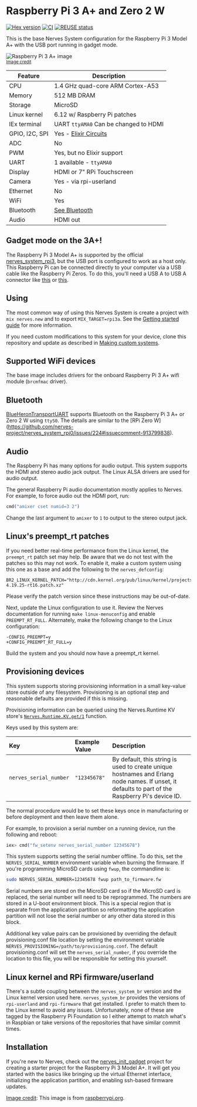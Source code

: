# Raspberry Pi 3 A+ and Zero 2 W

[![Hex version](https://img.shields.io/hexpm/v/nerves_system_rpi3a.svg "Hex version")](https://hex.pm/packages/nerves_system_rpi3a)
[![CI](https://github.com/nerves-project/nerves_system_rpi3a/actions/workflows/ci.yml/badge.svg)](https://github.com/nerves-project/nerves_system_rpi3a/actions/workflows/ci.yml)
[![REUSE status](https://api.reuse.software/badge/github.com/nerves-project/nerves_system_rpi3a)](https://api.reuse.software/info/github.com/nerves-project/nerves_system_rpi3a)

This is the base Nerves System configuration for the Raspberry Pi 3 Model A+
with the USB port running in gadget mode.

![Raspberry Pi 3 A+ image](assets/images/rpi_a_plus.png)
<br><sup>[Image credit](#rpi)</sup>

| Feature              | Description                     |
| -------------------- | ------------------------------- |
| CPU                  | 1.4 GHz quad-core ARM Cortex-A53|
| Memory               | 512 MB DRAM                     |
| Storage              | MicroSD                         |
| Linux kernel         | 6.12 w/ Raspberry Pi patches    |
| IEx terminal         | UART `ttyAMA0` Can be changed to HDMI |
| GPIO, I2C, SPI       | Yes - [Elixir Circuits](https://github.com/elixir-circuits) |
| ADC                  | No                              |
| PWM                  | Yes, but no Elixir support      |
| UART                 | 1 available - `ttyAMA0`         |
| Display              | HDMI or 7" RPi Touchscreen      |
| Camera               | Yes - via rpi-userland          |
| Ethernet             | No                              |
| WiFi                 | Yes                             |
| Bluetooth            | [See Bluetooth](#bluetooth)     |
| Audio                | HDMI out                        |

## Gadget mode on the 3A+!

The Raspberry Pi 3 Model A+ is supported by the official
[nerves_system_rpi3](https://github.com/nerves-project/nerves_system_rpi3), but
the USB port is configured to work as a host only. This Raspberry Pi can be
connected directly to your computer via a USB cable like the Raspberry Pi Zeros.
To do this, you'll need a USB A to USB A connector like
[this](https://www.monoprice.com/product?p_id=5443) or
[this](https://www.microcenter.com/product/431166/usb-a-to-a-high-speed-development-board-cable).

## Using

The most common way of using this Nerves System is create a project with `mix
nerves.new` and to export `MIX_TARGET=rpi3a`. See the [Getting started
guide](https://hexdocs.pm/nerves/getting-started.html#creating-a-new-nerves-app)
for more information.

If you need custom modifications to this system for your device, clone this
repository and update as described in [Making custom
systems](https://hexdocs.pm/nerves/customizing-systems.html).

## Supported WiFi devices

The base image includes drivers for the onboard Raspberry Pi 3 A+ wifi module
(`brcmfmac` driver).

## Bluetooth

[BlueHeronTransportUART](https://github.com/blue-heron/blue_heron_transport_uart)
supports Bluetooth on the Raspberry Pi 3 A+ or Zero 2 W using `ttyS0`. The
details are similar to the [RPi Zero W]
(https://github.com/nerves-project/nerves_system_rpi0/issues/224#issuecomment-913799838).

## Audio

The Raspberry Pi has many options for audio output. This system supports the
HDMI and stereo audio jack output. The Linux ALSA drivers are used for audio
output.

The general Raspberry Pi audio documentation mostly applies to Nerves. For
example, to force audio out the HDMI port, run:

```elixir
cmd("amixer cset numid=3 2")
```

Change the last argument to `amixer` to `1` to output to the stereo output jack.

## Linux's preempt_rt patches

If you need better real-time performance from the Linux kernel, the `preempt_rt`
patch set may help. Be aware that we do not test with the patches so this may
not work. To enable it, make a custom system using this one as a base and add
the following to the `nerves_defconfig`:

```text
BR2_LINUX_KERNEL_PATCH="http://cdn.kernel.org/pub/linux/kernel/projects/rt/4.19/patch-4.19.25-rt16.patch.xz"
```

Please verify the patch version since these instructions may be out-of-date.

Next, update the Linux configuration to use it. Review the Nerves documentation
for running `make linux-menuconfig` and enable `PREEMPT_RT_FULL`. Alternately,
make the following change to the Linux configuration:

```text
-CONFIG_PREEMPT=y
+CONFIG_PREEMPT_RT_FULL=y
 ```

Build the system and you should now have a preempt_rt kernel.

## Provisioning devices

This system supports storing provisioning information in a small key-value store
outside of any filesystem. Provisioning is an optional step and reasonable
defaults are provided if this is missing.

Provisioning information can be queried using the Nerves.Runtime KV store's
[`Nerves.Runtime.KV.get/1`](https://hexdocs.pm/nerves_runtime/Nerves.Runtime.KV.html#get/1)
function.

Keys used by this system are:

Key                    | Example Value     | Description
:--------------------- | :---------------- | :----------
`nerves_serial_number` | `"12345678"`      | By default, this string is used to create unique hostnames and Erlang node names. If unset, it defaults to part of the Raspberry Pi's device ID.

The normal procedure would be to set these keys once in manufacturing or before
deployment and then leave them alone.

For example, to provision a serial number on a running device, run the following
and reboot:

```elixir
iex> cmd("fw_setenv nerves_serial_number 12345678")
```

This system supports setting the serial number offline. To do this, set the
`NERVES_SERIAL_NUMBER` environment variable when burning the firmware. If you're
programming MicroSD cards using `fwup`, the commandline is:

```sh
sudo NERVES_SERIAL_NUMBER=12345678 fwup path_to_firmware.fw
```

Serial numbers are stored on the MicroSD card so if the MicroSD card is
replaced, the serial number will need to be reprogrammed. The numbers are stored
in a U-boot environment block. This is a special region that is separate from
the application partition so reformatting the application partition will not
lose the serial number or any other data stored in this block.

Additional key value pairs can be provisioned by overriding the default
provisioning.conf file location by setting the environment variable
`NERVES_PROVISIONING=/path/to/provisioning.conf`. The default provisioning.conf
will set the `nerves_serial_number`, if you override the location to this file,
you will be responsible for setting this yourself.

## Linux kernel and RPi firmware/userland

There's a subtle coupling between the `nerves_system_br` version and the Linux
kernel version used here. `nerves_system_br` provides the versions of
`rpi-userland` and `rpi-firmware` that get installed. I prefer to match them to
the Linux kernel to avoid any issues. Unfortunately, none of these are tagged by
the Raspberry Pi Foundation so I either attempt to match what's in Raspbian or
take versions of the repositories that have similar commit times.

## Installation

If you're new to Nerves, check out the
[nerves_init_gadget](https://github.com/nerves-project/nerves_init_gadget) project for
creating a starter project for the Raspberry Pi 3 Model A+. It will get you
started with the basics like bringing up the virtual Ethernet interface,
initializing the application partition, and enabling ssh-based firmware updates.

[Image credit](#rpi): This image is from [raspberrypi.org](https://www.raspberrypi.org/products/raspberry-pi-3-model-a-plus/).
